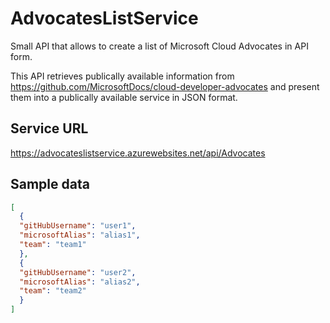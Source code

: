 # AdvocatesListService

Small API that allows to create a list of Microsoft Cloud Advocates in API form.

This API retrieves publically available information from https://github.com/MicrosoftDocs/cloud-developer-advocates and present them into a publically available service in JSON format.

## Service URL

https://advocateslistservice.azurewebsites.net/api/Advocates

## Sample data

```json
[
  {
  "gitHubUsername": "user1",
  "microsoftAlias": "alias1",
  "team": "team1"
  },
  {
  "gitHubUsername": "user2",
  "microsoftAlias": "alias2",
  "team": "team2"
  }
]
```
